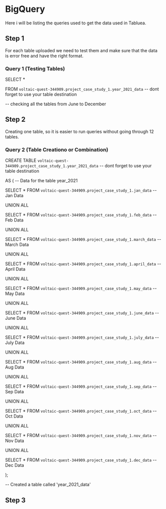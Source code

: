 # BigQuery

Here i will be listing the queries used to get the data used in Tabluea.

## Step 1

For each table uploaded we need to test them and make sure that the data is error free and have the right format.

### Query 1 (Testing Tables)

SELECT *

FROM  `voltaic-quest-344909.project_case_study_1.year_2021_data` -- dont forget to use your table destination 

-- checking all the tables from June to December

## Step 2 

Creating one table, so it is easier to run queries without going through 12 tables.

### Query 2 (Table Creationo or Combination)

CREATE TABLE `voltaic-quest-344909.project_case_study_1.year_2021_data` -- dont forget to use your table destination 

AS ( 
    -- Data for the table year_2021

SELECT * FROM `voltaic-quest-344909.project_case_study_1.jan_data` -- Jan Data

UNION ALL

SELECT * FROM `voltaic-quest-344909.project_case_study_1.feb_data` -- Feb Data

UNION ALL

SELECT * FROM `voltaic-quest-344909.project_case_study_1.march_data` -- March Data

UNION ALL

SELECT * FROM `voltaic-quest-344909.project_case_study_1.april_data` -- April Data

UNION ALL

SELECT * FROM `voltaic-quest-344909.project_case_study_1.may_data` -- May Data

UNION ALL

SELECT * FROM `voltaic-quest-344909.project_case_study_1.june_data` -- June Data

UNION ALL

SELECT * FROM `voltaic-quest-344909.project_case_study_1.july_data` -- July Data

UNION ALL

SELECT * FROM `voltaic-quest-344909.project_case_study_1.aug_data` -- Aug Data

UNION ALL

SELECT * FROM `voltaic-quest-344909.project_case_study_1.sep_data` -- Sep Data

UNION ALL

SELECT * FROM `voltaic-quest-344909.project_case_study_1.oct_data` -- Oct Data

UNION ALL 

SELECT * FROM `voltaic-quest-344909.project_case_study_1.nov_data` -- Nov Data

UNION ALL

SELECT * FROM `voltaic-quest-344909.project_case_study_1.dec_data` -- Dec Data 

); 

-- Created a table called 'year_2021_data' 

## Step 3

